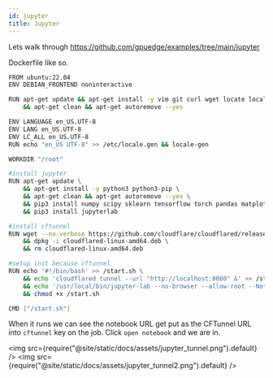 ```yaml
---
id: jupyter
title: Jupyter
---
```


Lets walk through https://github.com/gpuedge/examples/tree/main/jupyter

Dockerfile like so.

```bash
FROM ubuntu:22.04
ENV DEBIAN_FRONTEND noninteractive

RUN apt-get update && apt-get install -y vim git curl wget locate locales apt-transport-https apt-utils \
    && apt-get clean && apt-get autoremove --yes

ENV LANGUAGE en_US.UTF-8
ENV LANG en_US.UTF-8
ENV LC_ALL en_US.UTF-8
RUN echo "en_US UTF-8" >> /etc/locale.gen && locale-gen

WORKDIR "/root"

#install jupyter
RUN apt-get update \
    && apt-get install -y python3 python3-pip \
    && apt-get clean && apt-get autoremove --yes \
    && pip3 install numpy scipy sklearn tensorflow torch pandas matplotlib jax \
    && pip3 install jupyterlab

#install cftunnel
RUN wget --no-verbose https://github.com/cloudflare/cloudflared/releases/latest/download/cloudflared-linux-amd64.deb \
    && dpkg -i cloudflared-linux-amd64.deb \
    && rm cloudflared-linux-amd64.deb

#setup init because cftunnel
RUN echo '#!/bin/bash' >> /start.sh \
    && echo 'cloudflared tunnel --url "http://localhost:8080" &' >> /start.sh \
    && echo '/usr/local/bin/jupyter-lab --no-browser --allow-root --NotebookApp.token="" --NotebookApp.password="" --NotebookApp.allow_origin="*" --NotebookApp.disable_check_xsrf=True --NotebookApp.allow_remote_access=True --ip localhost --port 8080 --notebook-dir=/persist' >> /start.sh \
    && chmod +x /start.sh

CMD ["/start.sh"]
```

When it runs we can see the notebook URL get put as the CFTunnel URL into `cftunnel` key on the job.
Click `open notebook` and we are in.

<img src={require("@site/static/docs/assets/jupyter_tunnel.png").default}  />
<img src={require("@site/static/docs/assets/jupyter_tunnel2.png").default}  />
